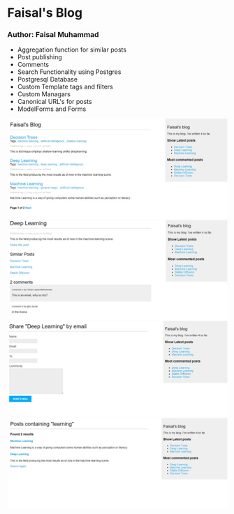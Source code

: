 <h1>Faisal's Blog</h1>
<h3>Author: Faisal Muhammad</h3>
<ul>
    <li>Aggregation function for similar posts</li>
    <li>Post publishing</li>
    <li>Comments</li>
    <li>Search Functionality using Postgres</li>
    <li>Postgresql Database</li>
    <li>Custom Template tags and filters</li>
    <li>Custom Managars</li>
    <li>Canonical URL's for posts</li>
    <li>ModelForms and Forms</li>
</ul>
<img src='1.jpg'>
<img src='2.jpg'>
<img src='3.jpg'>
<img src='4.jpg'>